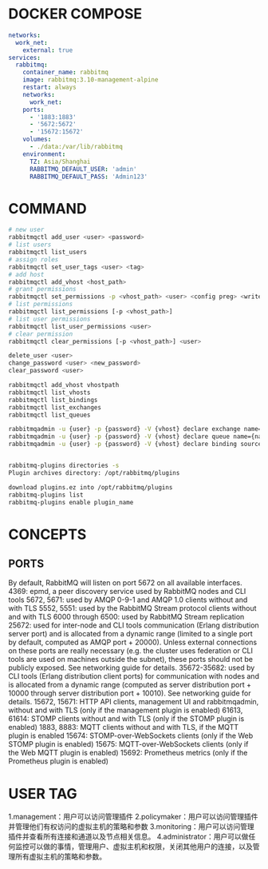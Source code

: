 # DOCKER COMPOSE

```yml
networks:
  work_net:
    external: true
services:
  rabbitmq:
    container_name: rabbitmq
    image: rabbitmq:3.10-management-alpine
    restart: always
    networks:
      work_net:
    ports:
      - '1883:1883'
      - '5672:5672'
      - '15672:15672'
    volumes:
      - ./data:/var/lib/rabbitmq
    environment:
      TZ: Asia/Shanghai
      RABBITMQ_DEFAULT_USER: 'admin'
      RABBITMQ_DEFAULT_PASS: 'Admin123'
```

# COMMAND

```bash
# new user
rabbitmqctl add_user <user> <password>
# list users
rabbitmqctl list_users
# assign roles
rabbitmqctl set_user_tags <user> <tag>
# add host
rabbitmqctl add_vhost <host_path>
# grant permissions
rabbitmqctl set_permissions -p <vhost_path> <user> <config preg> <write preg> <read preg>
# list permissions
rabbitmqctl list_permissions [-p <vhost_path>]
# list user permissions
rabbitmqctl list_user_permissions <user>
# clear permission
rabbitmqctl clear_permissions [-p <vhost_path>] <user>

delete_user <user>
change_password <user> <new_password>
clear_password <user>

rabbitmqctl add_vhost vhostpath
rabbitmqctl list_vhosts
rabbitmqctl list_bindings
rabbitmqctl list_exchanges
rabbitmqctl list_queues

rabbitmqadmin -u {user} -p {password} -V {vhost} declare exchange name={name} type={type}
rabbitmqadmin -u {user} -p {password} -V {vhost} declare queue name={name}
rabbitmqadmin -u {user} -p {password} -V {vhost} declare binding source={Exchange} destination={queue} routing_key='{key}'


rabbitmq-plugins directories -s
Plugin archives directory: /opt/rabbitmq/plugins

download plugins.ez into /opt/rabbitmq/plugins
rabbitmq-plugins list
rabbitmq-plugins enable plugin_name
```

# CONCEPTS

## PORTS

By default, RabbitMQ will listen on port 5672 on all available interfaces.
4369: epmd, a peer discovery service used by RabbitMQ nodes and CLI tools
5672, 5671: used by AMQP 0-9-1 and AMQP 1.0 clients without and with TLS
5552, 5551: used by the RabbitMQ Stream protocol clients without and with TLS
6000 through 6500: used by RabbitMQ Stream replication
25672: used for inter-node and CLI tools communication (Erlang distribution server port) and is allocated from a dynamic range (limited to a single port by default, computed as AMQP port + 20000). Unless external connections on these ports are really necessary (e.g. the cluster uses federation or CLI tools are used on machines outside the subnet), these ports should not be publicly exposed. See networking guide for details.
35672-35682: used by CLI tools (Erlang distribution client ports) for communication with nodes and is allocated from a dynamic range (computed as server distribution port + 10000 through server distribution port + 10010). See networking guide for details.
15672, 15671: HTTP API clients, management UI and rabbitmqadmin, without and with TLS (only if the management plugin is enabled)
61613, 61614: STOMP clients without and with TLS (only if the STOMP plugin is enabled)
1883, 8883: MQTT clients without and with TLS, if the MQTT plugin is enabled
15674: STOMP-over-WebSockets clients (only if the Web STOMP plugin is enabled)
15675: MQTT-over-WebSockets clients (only if the Web MQTT plugin is enabled)
15692: Prometheus metrics (only if the Prometheus plugin is enabled)

# USER TAG
1.management：用户可以访问管理插件
2.policymaker：用户可以访问管理插件并管理他们有权访问的虚拟主机的策略和参数
3.monitoring：用户可以访问管理插件并查看所有连接和通道以及节点相关信息。
4.administrator：用户可以做任何监控可以做的事情，管理用户、虚拟主机和权限，关闭其他用户的连接，以及管理所有虚拟主机的策略和参数。